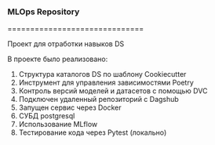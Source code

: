 ### MLOps Repository
==============================

Проект для отработки навыков DS

В проекте было реализовано:
1.	Структура каталогов DS по шаблону Cookiecutter
2.	Инструмент для управления зависимостями Poetry
3.	Контроль версий моделей и датасетов с помощью DVC
4.	Подключен удаленный репозиторий с Dagshub
5.	Запущен сервис через Docker
6.	СУБД postgresql
7.	Использование MLflow
8.	Тестирование кода через Pytest (локально)

